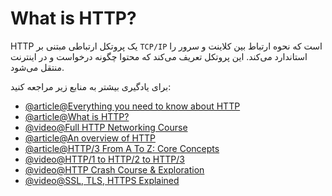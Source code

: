 # What is HTTP?

HTTP یک پروتکل ارتباطی مبتنی بر `TCP/IP` است که نحوه ارتباط بین کلاینت و سرور را استاندارد می‌کند. این پروتکل تعریف می‌کند که محتوا چگونه درخواست و در اینترنت منتقل می‌شود.

برای یادگیری بیشتر به منابع زیر مراجعه کنید:

- [@article@Everything you need to know about HTTP](https://cs.fyi/guide/http-in-depth)
- [@article@What is HTTP?](https://www.cloudflare.com/en-gb/learning/ddos/glossary/hypertext-transfer-protocol-http/)
- [@video@Full HTTP Networking Course](https://www.youtube.com/watch?v=2JYT5f2isg4)
- [@article@An overview of HTTP](https://developer.mozilla.org/en-US/docs/Web/HTTP/Overview)
- [@article@HTTP/3 From A To Z: Core Concepts](https://www.smashingmagazine.com/2021/08/http3-core-concepts-part1/)
- [@video@HTTP/1 to HTTP/2 to HTTP/3](https://www.youtube.com/watch?v=a-sBfyiXysI)
- [@video@HTTP Crash Course & Exploration](https://www.youtube.com/watch?v=iYM2zFP3Zn0)
- [@video@SSL, TLS, HTTPS Explained](https://www.youtube.com/watch?v=j9QmMEWmcfo)
